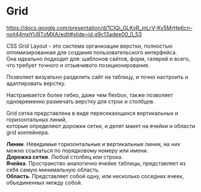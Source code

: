 # Grid   

https://docs.google.com/presentation/d/1CIQi_GLKvR_mLrV-Ky5MrHe6cn-nxit44mpYU8TzMXA/edit#slide=id.g9c13adee00_0_53

CSS Grid Layout - это система организации верстки, полностью оптимизированная для создания пользовательского интерфейса.  
Она идеально подходит для: шаблонов сайтов, форм, галерей и всего, что требует точного и отзывчивого позиционирования.

Позволяет визуально разделить сайт на таблицу, и точно настроить и адаптировать верстку.  

Настраивается более гибко, даже чем flexbox, также позволяет одновременно размечать верстку для строк и столбцов. 

Grid сетка представлена в виде пересекающихся вертикальных и горизонтальных линий,  
которые определяют дорожки сетки, и делят макет на ячейки и области grid контейнера.  

**Линии**. Невидимые горизонтальные и вертикальные линии, на них можно ссылаться по порядковому номеру или имени.  
**Дорожка сетки**. Любой столбец или строка.  
**Ячейка**. Пространство аналогично ячейке таблицы, представляет из себя самую минимальную область.  
**Область**. Представляет собой одну, или несколько соседних ячеек, объединенных между собой.
